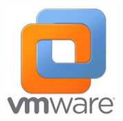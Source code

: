 ![vmware](https://github.com/selvaraj-kuppusamy/vmware-debian/blob/main/vmware/asset/VMware-Workstation.png)
